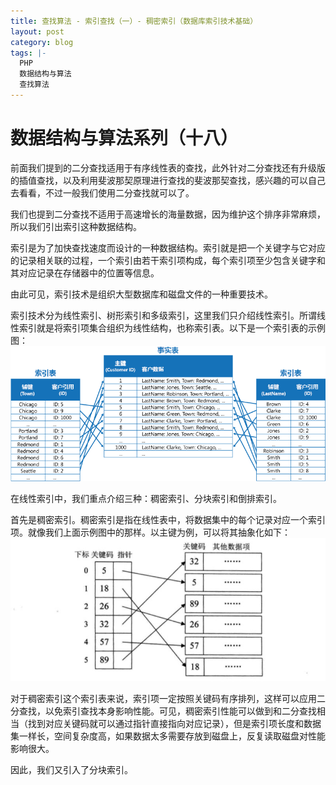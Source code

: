 ```yaml
---
title: 查找算法 - 索引查找（一）- 稠密索引（数据库索引技术基础）
layout: post
category: blog
tags: |-
  PHP
  数据结构与算法
  查找算法
---
```


# 数据结构与算法系列（十八）

前面我们提到的二分查找适用于有序线性表的查找，此外针对二分查找还有升级版的插值查找，以及利用斐波那契原理进行查找的斐波那契查找，感兴趣的可以自己去看看，不过一般我们使用二分查找就可以了。

我们也提到二分查找不适用于高速增长的海量数据，因为维护这个排序非常麻烦，所以我们引出索引这种数据结构。

索引是为了加快查找速度而设计的一种数据结构。索引就是把一个关键字与它对应的记录相关联的过程，一个索引由若干索引项构成，每个索引项至少包含关键字和其对应记录在存储器中的位置等信息。

由此可见，索引技术是组织大型数据库和磁盘文件的一种重要技术。

索引技术分为线性索引、树形索引和多级索引，这里我们只介绍线性索引。所谓线性索引就是将索引项集合组织为线性结构，也称索引表。以下是一个索引表的示例图：
![](/assets/post/Fu6H6Hvd3V8AH2ZXCFOofypRNuWh.png)

在线性索引中，我们重点介绍三种：稠密索引、分块索引和倒排索引。

首先是稠密索引。稠密索引是指在线性表中，将数据集中的每个记录对应一个索引项。就像我们上面示例图中的那样。以主键为例，可以将其抽象化如下：
![](/assets/post/Frd3saNagbVah0OqZTRTX8JlSQti.jpeg)

对于稠密索引这个索引表来说，索引项一定按照关键码有序排列，这样可以应用二分查找，以免索引查找本身影响性能。可见，稠密索引性能可以做到和二分查找相当（找到对应关键码就可以通过指针直接指向对应记录），但是索引项长度和数据集一样长，空间复杂度高，如果数据太多需要存放到磁盘上，反复读取磁盘对性能影响很大。

因此，我们又引入了分块索引。